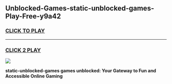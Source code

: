 
## Unblocked-Games-static-unblocked-games-Play-Free-y9a42
<h3>
<a href="https://premium76.site?title=static-unblocked-games&ref=22A">CLICK TO PLAY</a></h3>
<hr>

<h3>
<a href="https://premium76.site?title=static-unblocked-games&ref=22A">CLICK 2 PLAY</a>
  
</h3>

<a href="https://premium76.site?title=static-unblocked-games&ref=22A"><img src="https://clearcache.store/games.png"></a>


**static-unblocked-games games unblocked: Your Gateway to Fun and Accessible Online Gaming**
